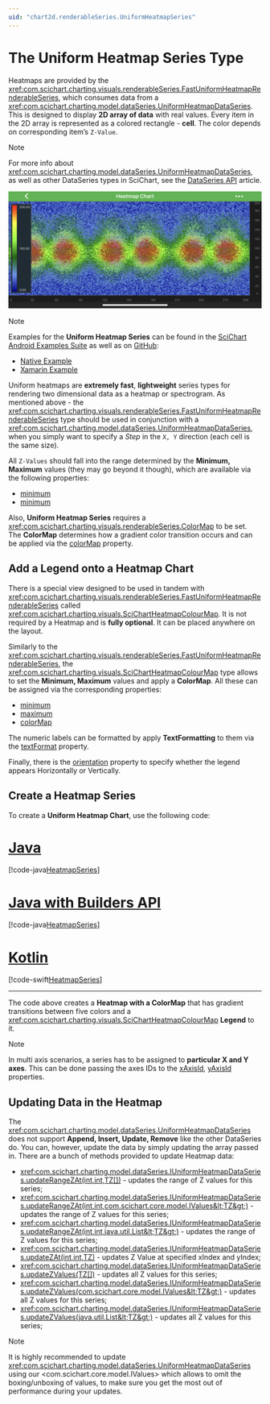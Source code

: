 ```yaml
---
uid: "chart2d.renderableSeries.UniformHeatmapSeries"
---
```


# The Uniform Heatmap Series Type
Heatmaps are provided by the <xref:com.scichart.charting.visuals.renderableSeries.FastUniformHeatmapRenderableSeries>, which consumes data from a <xref:com.scichart.charting.model.dataSeries.UniformHeatmapDataSeries>. 
This is designed to display **2D array of data** with real values. Every item in the 2D array is represented as a colored rectangle - **cell**. The color depends on corresponding item’s `Z-Value`.

> [!NOTE]
> For more info about <xref:com.scichart.charting.model.dataSeries.UniformHeatmapDataSeries>, as well as other DataSeries types in SciChart, see the [DataSeries API](xref:chart2d.DataSeriesAPIs) article.

![OHLC Series Type](images/heatmap-chart-example.png)

> [!NOTE]
> Examples for the **Uniform Heatmap Series** can be found in the [SciChart Android Examples Suite](https://www.scichart.com/examples/Android-chart/) as well as on [GitHub](https://github.com/ABTSoftware/SciChart.Android.Examples):
> - [Native Example](https://www.scichart.com/example/android-chart/android-heatmap-chart-example/)
> - [Xamarin Example](https://www.scichart.com/example/xamarin-chart/xamarin-chart-heatmap-chart-example/)

Uniform heatmaps are **extremely fast**, **lightweight** series types for rendering two dimensional data as a heatmap or spectrogram. As mentioned above - the <xref:com.scichart.charting.visuals.renderableSeries.FastUniformHeatmapRenderableSeries> type should be used in conjunction with a <xref:com.scichart.charting.model.dataSeries.UniformHeatmapDataSeries>, when you simply want to specify a *Step* in the `X, Y` direction (each cell is the same size).

All `Z-Values` should fall into the range determined by the **Minimum, Maximum** values (they may go beyond it though), which are available via the following properties:
- [minimum](xref:com.scichart.charting.visuals.renderableSeries.FastUniformHeatmapRenderableSeries.setMinimum(double))
- [minimum](xref:com.scichart.charting.visuals.renderableSeries.FastUniformHeatmapRenderableSeries.setMaximum(double))

Also, **Uniform Heatmap Series** requires a <xref:com.scichart.charting.visuals.renderableSeries.ColorMap> to be set. The **ColorMap** determines how a gradient color transition occurs and can be applied via the [colorMap](xref:com.scichart.charting.visuals.renderableSeries.FastUniformHeatmapRenderableSeries.setColorMap(com.scichart.charting.visuals.renderableSeries.ColorMap)) property.

## Add a Legend onto a Heatmap Chart
There is a special view designed to be used in tandem with <xref:com.scichart.charting.visuals.renderableSeries.FastUniformHeatmapRenderableSeries> called <xref:com.scichart.charting.visuals.SciChartHeatmapColourMap>. It is not required by a Heatmap and is **fully optional**. It can be placed anywhere on the layout.

Similarly to the <xref:com.scichart.charting.visuals.renderableSeries.FastUniformHeatmapRenderableSeries>, the <xref:com.scichart.charting.visuals.SciChartHeatmapColourMap> type allows to set the **Minimum, Maximum** values and apply a **ColorMap**. All these can be assigned via the corresponding properties:
- [minimum](xref:com.scichart.charting.visuals.SciChartHeatmapColourMap.setMinimum(double))
- [maximum](xref:com.scichart.charting.visuals.SciChartHeatmapColourMap.setMaximum(double))
- [colorMap](xref:com.scichart.charting.visuals.SciChartHeatmapColourMap.setColorMap(com.scichart.charting.visuals.renderableSeries.ColorMap))

The numeric labels can be formatted by apply **TextFormatting** to them via the [textFormat](xref:com.scichart.charting.visuals.SciChartHeatmapColourMap.setTextFormat(java.text.Format)) property.

Finally, there is the [orientation](xref:com.scichart.charting.visuals.SciChartHeatmapColourMap.setOrientation(int)) property to specify whether the legend appears Horizontally or Vertically.

## Create a Heatmap Series
To create a **Uniform Heatmap Chart**, use the following code:

# [Java](#tab/java)
[!code-java[HeatmapSeries](../../../samples/sandbox/app/src/main/java/com/scichart/docsandbox/examples/java/series2d/HeatmapSeries2D.java#Example)]
# [Java with Builders API](#tab/javaBuilder)
[!code-java[HeatmapSeries](../../../samples/sandbox/app/src/main/java/com/scichart/docsandbox/examples/javaBuilder/series2d/HeatmapSeries2D.java#Example)]
# [Kotlin](#tab/kotlin)
[!code-swift[HeatmapSeries](../../../samples/sandbox/app/src/main/java/com/scichart/docsandbox/examples/kotlin/series2d/HeatmapSeries2D.kt#Example)]
***

The code above creates a **Heatmap with a ColorMap** that has gradient transitions between five colors and a <xref:com.scichart.charting.visuals.SciChartHeatmapColourMap> **Legend** to it.

> [!NOTE]
> In multi axis scenarios, a series has to be assigned to **particular X and Y axes**. This can be done passing the axes IDs to the [xAxisId](xref:com.scichart.charting.visuals.renderableSeries.IRenderableSeries.setXAxisId(java.lang.String)), [yAxisId](xref:com.scichart.charting.visuals.renderableSeries.IRenderableSeries.setYAxisId(java.lang.String)) properties.

## Updating Data in the Heatmap
The <xref:com.scichart.charting.model.dataSeries.UniformHeatmapDataSeries> does not support **Append, Insert, Update, Remove** like the other DataSeries do. You can, however, update the data by simply updating the array passed in. There are a bunch of methods provided to update Heatmap data:

- <xref:com.scichart.charting.model.dataSeries.IUniformHeatmapDataSeries.updateRangeZAt(int,int,TZ[])> - updates the range of Z values for this series;
- <xref:com.scichart.charting.model.dataSeries.IUniformHeatmapDataSeries.updateRangeZAt(int,int,com.scichart.core.model.IValues&lt;TZ&gt;)> - updates the range of Z values for this series;
- <xref:com.scichart.charting.model.dataSeries.IUniformHeatmapDataSeries.updateRangeZAt(int,int,java.util.List&lt;TZ&gt;)> - updates the range of Z values for this series;
- <xref:com.scichart.charting.model.dataSeries.IUniformHeatmapDataSeries.updateZAt(int,int,TZ)> - updates Z Value at specified xIndex and yIndex;
- <xref:com.scichart.charting.model.dataSeries.IUniformHeatmapDataSeries.updateZValues(TZ[])> - updates all Z values for this series;
- <xref:com.scichart.charting.model.dataSeries.IUniformHeatmapDataSeries.updateZValues(com.scichart.core.model.IValues&lt;TZ&gt;)> - updates all Z values for this series;
- <xref:com.scichart.charting.model.dataSeries.IUniformHeatmapDataSeries.updateZValues(java.util.List&lt;TZ&gt;)> - updates all Z values for this series;

> [!NOTE]
> It is highly recommended to update <xref:com.scichart.charting.model.dataSeries.UniformHeatmapDataSeries> using our <com.scichart.core.model.IValues> which allows to omit the boxing/unboxing of values, to make sure you get the most out of performance during your updates.
